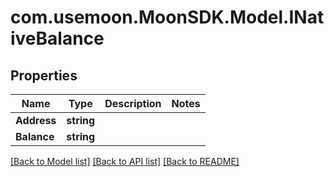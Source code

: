 # com.usemoon.MoonSDK.Model.INativeBalance

## Properties

| Name        | Type       | Description | Notes |
| ----------- | ---------- | ----------- | ----- |
| **Address** | **string** |             |       |
| **Balance** | **string** |             |       |

[\[Back to Model list\]](./#documentation-for-models) [\[Back to API list\]](./#documentation-for-api-endpoints) [\[Back to README\]](./)

